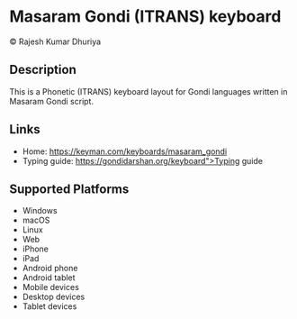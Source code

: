 Masaram Gondi (ITRANS) keyboard
==============

© Rajesh Kumar Dhuriya

Description
-----------
This is a Phonetic (ITRANS) keyboard layout for Gondi languages written in Masaram Gondi script.

Links
-----
* Home: https://keyman.com/keyboards/masaram_gondi
* Typing guide: https://gondidarshan.org/keyboard">Typing guide</a>

Supported Platforms
-------------------
 * Windows
 * macOS
 * Linux
 * Web
 * iPhone
 * iPad
 * Android phone
 * Android tablet
 * Mobile devices
 * Desktop devices
 * Tablet devices

